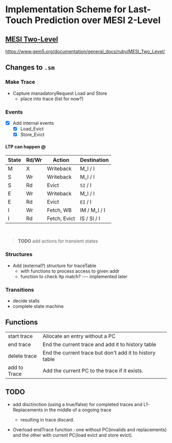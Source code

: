# Implementation Scheme for Last-Touch Prediction over MESI 2-Level

## [MESI Two-Level](https://www.gem5.org/documentation/general_docs/ruby/MESI_Two_Level/)

https://www.gem5.org/documentation/general_docs/ruby/MESI_Two_Level/



## Changes to `.sm`

### Make Trace
- Capture manadatoryRequest Load and Store
  - place into trace (list for now?)

### Events
- [x] Add internal events
  - [x] Load_Evict
  - [x] Store_Evict

#### LTP can happen @

| State | Rd/Wr  | Action       | Destination   |
|-------|--------|--------------|---------------|
| M     | X      | Writeback    | M_I / I       |
| S     | Wr     | Writeback    | M_I / I       |
| S     | Rd     | Evict        | `SI` / I      |
| E     | Wr     | Writeback    | M_I / I       |
| E     | Rd     | Evict        | `EI` / I      |
| I     | Wr     | Fetch, WB    | IM / M_I / I  |
| I     | Rd     | Fetch, Evict | IS / SI / I   |

<br>

> **TODO** add actions for transient states

### Structures
- Add (external?) structure for traceTable
  - with functions to process access to given addr
  - function to check ltp match? --- implemented later

### Transitions
- decide stalls
- complete state machine

## Functions

|                 |                                                     |
|-----------------|-----------------------------------------------------|
|start trace      |		Allocate an entry without a PC				            |
|end trace        |		End the current trace and add it to history table			|
|delete trace		  |   End the current trace but don't add it to history table |
|add to Trace     |		Add the current PC to the trace if it exists.				|



## TODO

- add disctinction (using a true/false) for completed traces and L1-Replacements in the middle of a ongoing trace
  - resulting in trace discard.

- Overload endTrace function : one without PC(invalids and replacements) and the other with current PC(load evict and store evict).


